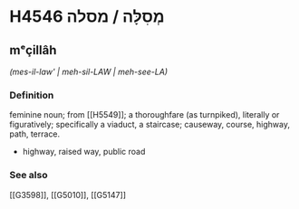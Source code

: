 # H4546 מְסִלָּה / מסלה

## mᵉçillâh

_(mes-il-law' | meh-sil-LAW | meh-see-LA)_

### Definition

feminine noun; from [[H5549]]; a thoroughfare (as turnpiked), literally or figuratively; specifically a viaduct, a staircase; causeway, course, highway, path, terrace.

- highway, raised way, public road
### See also

[[G3598]], [[G5010]], [[G5147]]

